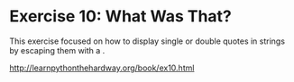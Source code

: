 # Exercise 10: What Was That?

This exercise focused on how to display single or double quotes in strings by escaping them with a \.

http://learnpythonthehardway.org/book/ex10.html
